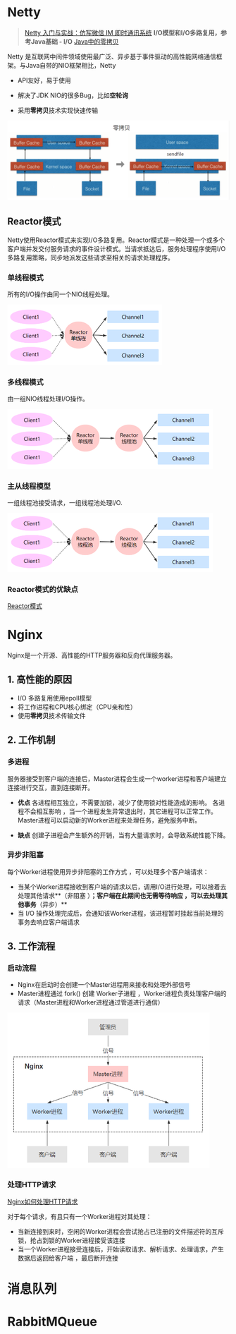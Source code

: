 # Netty

> [Netty 入门与实战：仿写微信 IM 即时通讯系统](https://juejin.im/book/5b4bc28bf265da0f60130116/section)
> **I/O模型和I/O多路复用，参考Java基础 - I/O**
> [Java中的零拷贝](https://zhuanlan.zhihu.com/p/78869158)

Netty 是互联网中间件领域使用最广泛、异步基于事件驱动的高性能网络通信框架。与Java自带的NIO框架相比，Netty

- API友好，易于使用

- 解决了JDK NIO的很多Bug，比如**空轮询**

- 采用**零拷贝**技术实现快速传输

<img src=".\images\ZV6HZqX6rqn1LMms.png" alt="image-20200517151927816" style="zoom: 60%;" />

## Reactor模式

Netty使用Reactor模式来实现I/O多路复用。Reactor模式是一种处理一个或多个客户端并发交付服务请求的事件设计模式。当请求抵达后，服务处理程序使用I/O多路复用策略，同步地派发这些请求至相关的请求处理程序。

### 单线程模式

所有的I/O操作由同一个NIO线程处理。

<img src=".\images\yTeZ7yhOr5amx4mA.png" alt="image-20200515102354663" style="zoom: 50%;" />

### 多线程模式

由一组NIO线程处理I/O操作。

<img src=".\images\FIJJIkbNaSuG9V3h.png" alt="image-20200515102731744" style="zoom:50%;" />

### 主从线程模型

一组线程池接受请求，一组线程池处理I/O.

<img src=".\images\fELiEaoOW53rkyIE.png" alt="image-20200515102909596" style="zoom:50%;" />

### Reactor模式的优缺点

[Reactor模式](https://www.cnblogs.com/crazymakercircle/p/9833847.html)

# Nginx

Nginx是一个开源、高性能的HTTP服务器和反向代理服务器。

## 1. 高性能的原因

- I/O 多路复用使用epoll模型 
- 将工作进程和CPU核心绑定（CPU亲和性）
- 使用**零拷贝**技术传输文件

## 2. 工作机制

### 多进程

服务器接受到客户端的连接后，Master进程会生成一个worker进程和客户端建立连接进行交互，直到连接断开。

- **优点**
各进程相互独立，不需要加锁，减少了使用锁对性能造成的影响。
各进程不会相互影响 ，当一个进程发生异常退出时，其它进程可以正常工作。 Master进程可以启动新的Worker进程来处理任务，避免服务中断。

- **缺点**
创建子进程会产生额外的开销，当有大量请求时，会导致系统性能下降。

### 异步非阻塞

每个Worker进程使用异步非阻塞的工作方式 ，可以处理多个客户端请求：
- 当某个Worker进程接收到客户端的请求以后，调用I/O进行处理，可以接着去处理其他请求**（非阻塞 ）**；客户端在此期间也无需等待响应 ，可以去处理其他事务**（异步）**
- 当 I/O 操作处理完成后，会通知该Worker进程，该进程暂时挂起当前处理的事务去响应客户端请求

## 3. 工作流程

### 启动流程

- Nginx在启动时会创建一个Master进程用来接收和处理外部信号
- Master进程通过 fork() 创建 Worker子进程 ，Worker进程负责处理客户端的请求（Master进程和Worker进程通过管道进行通信）

<img src=".\images\29FcOPWvBbW398LE.png" alt="image-20200517160640443" style="zoom: 67%;" />

### 处理HTTP请求

[Nginx如何处理HTTP请求](http://luodw.cc/2017/03/17/nginx01/)

对于每个请求，有且只有一个Worker进程对其处理：

- 当新连接到来时，空闲的Worker进程会尝试抢占已注册的文件描述符的互斥锁，抢占到锁的Worker进程接受该连接
- 当一个Worker进程接受连接后，开始读取请求、解析请求、处理请求，产生数据后返回给客户端 ，最后断开连接

# 消息队列

# RabbitMQueue